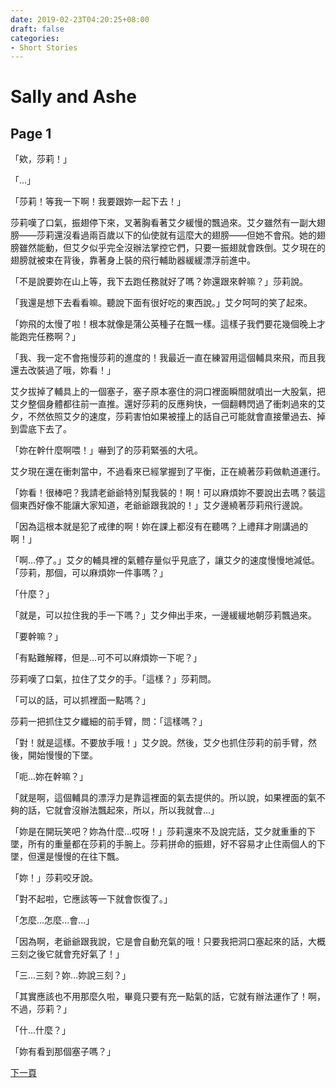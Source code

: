 ```yaml
---
date: 2019-02-23T04:20:25+08:00
draft: false
categories:
- Short Stories
---
```


# Sally and Ashe

## Page 1

「欸，莎莉！」

「...」

「莎莉！等我一下啊！我要跟妳一起下去！」

莎莉嘆了口氣，振翅停下來，叉著胸看著艾夕緩慢的飄過來。艾夕雖然有一副大翅膀——莎莉還沒看過兩百歲以下的仙使就有這麼大的翅膀——但她不會飛。她的翅膀雖然能動，但艾夕似乎完全沒辦法掌控它們，只要一振翅就會跌倒。艾夕現在的翅膀就被束在背後，靠著身上裝的飛行輔助器緩緩漂浮前進中。

「不是說要妳在山上等，我下去跑任務就好了嗎？妳還跟來幹嘛？」莎莉說。

「我還是想下去看看嘛。聽說下面有很好吃的東西說。」艾夕呵呵的笑了起來。

「妳飛的太慢了啦！根本就像是蒲公英種子在飄一樣。這樣子我們要花幾個晚上才能跑完任務啊？」

「我、我一定不會拖慢莎莉的進度的！我最近一直在練習用這個輔具來飛，而且我還去改裝過了哦，妳看！」

艾夕拔掉了輔具上的一個塞子，塞子原本塞住的洞口裡面瞬間就噴出一大股氣，把艾夕整個身體都往前一直推。還好莎莉的反應夠快，一個翻轉閃過了衝刺過來的艾夕，不然依照艾夕的速度，莎莉害怕如果被撞上的話自己可能就會直接暈過去、掉到雲底下去了。

「妳在幹什麼啊喂！」嚇到了的莎莉緊張的大吼。

艾夕現在還在衝刺當中，不過看來已經掌握到了平衡，正在繞著莎莉做軌道運行。

「妳看！很棒吧？我請老爺爺特別幫我裝的！啊！可以麻煩妳不要說出去嗎？裝這個東西好像不能讓大家知道，老爺爺跟我說的！」艾夕邊繞著莎莉飛行邊說。

「因為這根本就是犯了戒律的啊！妳在課上都沒有在聽嗎？上禮拜才剛講過的啊！」

「啊...停了。」艾夕的輔具裡的氣體存量似乎見底了，讓艾夕的速度慢慢地減低。「莎莉，那個，可以麻煩妳一件事嗎？」

「什麼？」

「就是，可以拉住我的手一下嗎？」艾夕伸出手來，一邊緩緩地朝莎莉飄過來。

「要幹嘛？」

「有點難解釋，但是...可不可以麻煩妳一下呢？」

莎莉嘆了口氣，拉住了艾夕的手。「這樣？」莎莉問。

「可以的話，可以抓裡面一點嗎？」

莎莉一把抓住艾夕纖細的前手臂，問：「這樣嗎？」

「對！就是這樣。不要放手哦！」艾夕說。然後，艾夕也抓住莎莉的前手臂，然後，開始慢慢的下墜。

「呃...妳在幹嘛？」

「就是啊，這個輔具的漂浮力是靠這裡面的氣去提供的。所以說，如果裡面的氣不夠的話，它就會沒辦法飄起來，所以，所以我就會...」

「妳是在開玩笑吧？妳為什麼...哎呀！」莎莉還來不及說完話，艾夕就重重的下墜，所有的重量都在莎莉的手腕上。莎莉拼命的振翅，好不容易才止住兩個人的下墜，但還是慢慢的在往下飄。

「妳！」莎莉咬牙說。

「對不起啦，它應該等一下就會恢復了。」

「怎麼...怎麼...會...」

「因為啊，老爺爺跟我說，它是會自動充氣的哦！只要我把洞口塞起來的話，大概三刻之後它就會充好氣了！」

「三...三刻？妳...妳說三刻？」

「其實應該也不用那麼久啦，畢竟只要有充一點氣的話，它就有辦法運作了！啊，不過，莎莉？」

「什...什麼？」

「妳有看到那個塞子嗎？」

[下一頁][1]

[1]:	/pages/sally-and-ashe_page-2.md